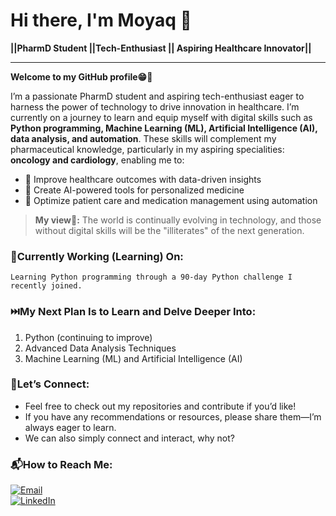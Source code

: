 # **Hi there, I'm Moyaq 👋**
**||PharmD Student ||Tech-Enthusiast || Aspiring Healthcare Innovator||**
___
**Welcome to my GitHub profile😁🤗**

I’m a passionate PharmD student and aspiring tech-enthusiast eager to harness the power of technology to drive innovation in healthcare. I’m currently on a journey to learn and equip myself with digital skills such as **Python programming, Machine Learning (ML), Artificial Intelligence (AI), data analysis, and automation**. These skills will complement my pharmaceutical knowledge, particularly in my aspiring specialities: **oncology and cardiology**, enabling me to:
* 🔬 Improve healthcare outcomes with data-driven insights
* 🤖 Create AI-powered tools for personalized medicine
* 💊 Optimize patient care and medication management using automation

> **My view💬:** The world is continually evolving in technology, and those without digital skills will be the "illiterates" of the next generation.

### 🌟Currently Working (Learning) On:
	Learning Python programming through a 90-day Python challenge I recently joined.

### ⏭️My Next Plan Is to Learn and Delve Deeper Into:
1. Python (continuing to improve)
2. Advanced Data Analysis Techniques
3. Machine Learning (ML) and Artificial Intelligence (AI)

### 📶Let’s Connect:
* Feel free to check out my repositories and contribute if you’d like!
* If you have any recommendations or resources, please share them—I’m always eager to learn.
* We can also simply connect and interact, why not?

### 📬How to Reach Me:
[![ Email](https://img.shields.io/badge/Email-legendmohammed3585%40gmail.com-red)](mailto:legendmohammed3585@gmail.com)  
[![LinkedIn](https://img.shields.io/badge/LinkedIn-Yakubu%20Mohammed-blue)](http://linkedin.com/in/yakubu-mohammed-559470236)
<!---
MoYaq/MoYaq is a ✨ special ✨ repository because its `README.md` (this file) appears on your GitHub profile.
You can click the Preview link to take a look at your changes.
--->
